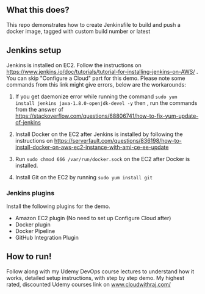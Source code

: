 ## What this does?
This repo demonstrates how to create Jenkinsfile to build and push a docker image, tagged with custom build number or latest

## Jenkins setup
Jenkins is installed on EC2. Follow the instructions on https://www.jenkins.io/doc/tutorials/tutorial-for-installing-jenkins-on-AWS/ . You can skip "Configure a Cloud" part for this demo. Please note some commands from this link might give errors, below are the workarounds:

1. If you get daemonize error while running the command `sudo yum install jenkins java-1.8.0-openjdk-devel -y` then , run the commands from the answer of https://stackoverflow.com/questions/68806741/how-to-fix-yum-update-of-jenkins

2. Install Docker on the EC2 after Jenkins is installed by following the instructions on https://serverfault.com/questions/836198/how-to-install-docker-on-aws-ec2-instance-with-ami-ce-ee-update

3. Run `sudo chmod 666 /var/run/docker.sock` on the EC2 after Docker is installed.

4. Install Git on the EC2 by running `sudo yum install git`

### Jenkins plugins

Install the following plugins for the demo.
- Amazon EC2 plugin (No need to set up Configure Cloud after)
- Docker plugin  
- Docker Pipeline
- GitHub Integration Plugin

## How to run!
Follow along with my Udemy DevOps course lectures to understand how it works, detailed setup instructions, with step by step demo. My highest rated, discounted Udemy courses link on www.cloudwithraj.com/
